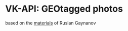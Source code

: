 # VK-API: GEOtagged photos
based on the [materials]("https://gainanov.pro/rus-blog/programming/vk-favourite-places-for-photo/") of Ruslan Gaynanov

